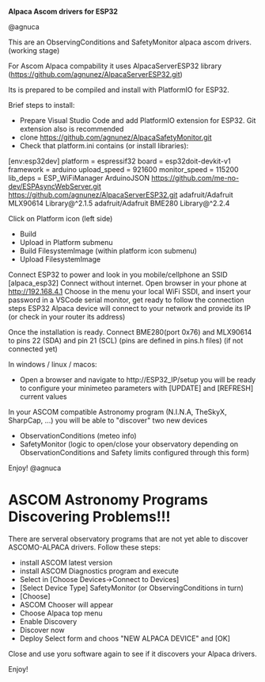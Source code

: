 **Alpaca Ascom drivers for ESP32**

@agnuca

This are an ObservingConditions and SafetyMonitor alpaca ascom drivers. (working stage)

For Ascom Alpaca compability it uses AlpacaServerESP32 library (https://github.com/agnunez/AlpacaServerESP32.git)

Its is prepared to be compiled and install with PlatformIO for ESP32.

Brief steps to install:

- Prepare Visual Studio Code and add PlatformIO extension for ESP32. Git extension also is recommended
- clone https://github.com/agnunez/AlpacaSafetyMonitor.git 
- Check that platform.ini contains (or install libraries):

[env:esp32dev]
platform = espressif32
board = esp32doit-devkit-v1
framework = arduino
upload_speed = 921600
monitor_speed = 115200
lib_deps = 
	ESP_WiFiManager
	ArduinoJSON
	https://github.com/me-no-dev/ESPAsyncWebServer.git
	https://github.com/agnunez/AlpacaServerESP32.git
	adafruit/Adafruit MLX90614 Library@^2.1.5
	adafruit/Adafruit BME280 Library@^2.2.4

Click on Platform icon (left side)
- Build
- Upload 
in Platform submenu
- Build FilesystemImage (within platform icon submenu)
- Upload FilesystemImage

Connect ESP32 to power and look in you mobile/cellphone an SSID [alpaca_esp32]
Connect without internet. Open browser in your phone at http://192.168.4.1
Choose in the menu your local WiFi SSDI, and insert your password
in a VSCode serial monitor, get ready to follow the connection steps
ESP32 Alpaca device will connect to your network and provide its IP (or check in your router its address) 

Once the installation is ready. Connect BME280(port 0x76) and MLX90614 to pins 22 (SDA) and pin 21 (SCL) (pins are defined in pins.h files) (if not connected yet)

In windows / linux / macos:
- Open a browser and navigate to http://ESP32_IP/setup
you will be ready to configure your minimeteo parameters with [UPDATE] and [REFRESH] current values

In your ASCOM compatible Astronomy program (N.I.N.A, TheSkyX, SharpCap, ...) you will be able to "discover" two new devices
- ObservationConditions (meteo info)
- SafetyMonitor (logic to open/close your observatory depending on ObservationConditions and Safety limits configured through this form)

Enjoy!
@agnuca

ASCOM Astronomy Programs Discovering Problems!!!
================================================

There are serveral observatory programs that are not yet able to discover ASCOMO-ALPACA drivers. Follow these steps:

- install ASCOM latest version
- install ASCOM Diagnostics program and execute 
- Select in [Choose Devices->Connect to Devices]  
- [Select Device Type] SafetyMonitor (or ObservingConditions in turn) 
- [Choose]
- ASCOM Chooser will appear
- Choose Alpaca top menu
- Enable Discovery
- Discover now
- Deploy Select form and choos "NEW ALPACA DEVICE" and [OK]

Close and use yoru software again to see if it discovers your Alpaca drivers.

Enjoy!






